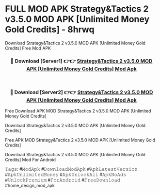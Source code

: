 # FULL MOD APK Strategy&Tactics 2 v3.5.0 MOD APK [Unlimited Money Gold Credits] - 8hrwq
Download Strategy&Tactics 2 v3.5.0 MOD APK [Unlimited Money Gold Credits] Free Mod APK

<div align="center">
<h3>🔴 Download [Server1] 👉👉 <a href="https://apk-comot.site?title=Strategy&Tactics_2_v3.5.0_MOD_APK_[Unlimited_Money_Gold_Credits]">Strategy&Tactics 2 v3.5.0 MOD APK [Unlimited Money Gold Credits] Mod Apk</a></h3><br>

<h3>🔴 Download [Server2] 👉👉 <a href="https://apk-comot.site?title=Strategy&Tactics_2_v3.5.0_MOD_APK_[Unlimited_Money_Gold_Credits]">Strategy&Tactics 2 v3.5.0 MOD APK [Unlimited Money Gold Credits] Mod Apk</a></h3>
</div>


Free Download APK MOD Strategy&Tactics 2 v3.5.0 MOD APK [Unlimited Money Gold Credits]

Download Strategy&Tactics 2 v3.5.0 MOD APK [Unlimited Money Gold Credits] 

Free APK MOD Strategy&Tactics 2 v3.5.0 MOD APK [Unlimited Money Gold Credits] 

Download Strategy&Tactics 2 v3.5.0 MOD APK [Unlimited Money Gold Credits] Mod For Android

𝚃𝚊𝚐𝚜: #𝙼𝚘𝚍𝙰𝚙𝚔 #𝙳𝚘𝚠𝚗𝚕𝚘𝚊𝚍𝙼𝚘𝚍𝙰𝚙𝚔 #𝙰𝚙𝚔𝙻𝚊𝚝𝚎𝚜𝚝𝚅𝚎𝚛𝚜𝚒𝚘𝚗 #𝙰𝚙𝚔𝚄𝚗𝚕𝚒𝚖𝚒𝚝𝚎𝚍𝙼𝚘𝚗𝚎𝚢 #𝙰𝚙𝚔𝚄𝚗𝚕𝚘𝚌𝚔𝙰𝚕𝚕 #𝙰𝚙𝚔𝙽𝚘𝙰𝚍𝚜 #𝚄𝚗𝚕𝚘𝚌𝚔𝙿𝚛𝚎𝚖𝚒𝚞𝚖 #𝙵𝚘𝚛𝙰𝚗𝚍𝚛𝚘𝚒𝚍 #𝙵𝚛𝚎𝚎𝙳𝚘𝚠𝚗𝚕𝚘𝚊𝚍 #home_design_mod_apk
